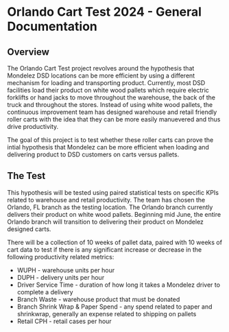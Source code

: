 # Orlando Cart Test 2024 - General Documentation

## Overview
The Orlando Cart Test project revolves around the hypothesis that Mondelez DSD locations can be more efficient by using a different mechanism for loading and transporting product. Currently, most DSD facilities load their product on white wood pallets which require electric forklifts or hand jacks to move throughout the warehouse, the back of the truck and throughout the stores. Instead of using white wood pallets, the continuous improvement team has designed warehouse and retail friendly roller carts with the idea that they can be more easily manuevered and thus drive productivity.

The goal of this project is to test whether these roller carts can prove the intial hypothesis that Mondelez can be more efficient when loading and delivering product to DSD customers on carts versus pallets.

## The Test
This hypothesis will be tested using paired statistical tests on specific KPIs related to warehouse and retail productivity. The team has chosen the Orlando, FL branch as the testing location. The Orlando branch currently delivers their product on white wood pallets. Beginning mid June, the entire Orlando branch will transition to delivering their product on Mondelez designed carts.

There will be a collection of 10 weeks of pallet data, paired with 10 weeks of cart data to test if there is any significant increase or decrease in the following productivity related metrics:
 * WUPH - warehouse units per hour
 * DUPH - delivery units per hour
 * Driver Service Time - duration of how long it takes a Mondelez driver to complete a delivery
 * Branch Waste - warehouse product that must be donated
 * Branch Shrink Wrap & Paper Spend - any spend related to paper and shrinkwrap, generally an expense related to shipping on pallets
 * Retail CPH - retail cases per hour
